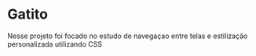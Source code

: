 # Gatito

Nesse projeto foi focado no estudo de navegaçao entre telas e estilização personalizada utilizando CSS 
